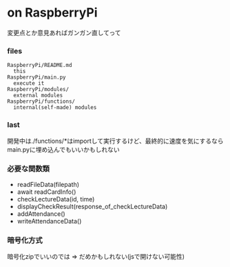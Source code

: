 # on RaspberryPi

変更点とか意見あればガンガン直してって

### files

    RaspberryPi/README.md
      this
    RaspberryPi/main.py
      execute it
    RaspberryPi/modules/
      external modules
    RaspberryPi/functions/
      internal(self-made) modules

### last

開発中は./functions/*はimportして実行するけど、最終的に速度を気にするならmain.pyに埋め込んでもいいかもしれない

### 必要な関数類

- readFileData(filepath)
- await readCardInfo()
- checkLectureData(id, time)
- displayCheckResult(response_of_checkLectureData)
- addAttendance()
- writeAttendanceData()

### 暗号化方式
暗号化zipでいいのでは => だめかもしれない(jsで開けない可能性)
